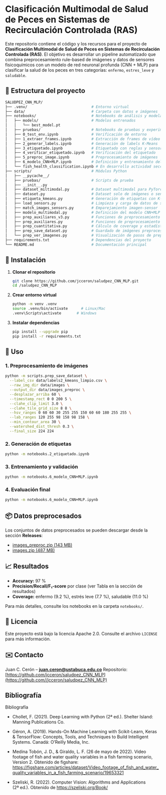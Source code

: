 # Clasificación Multimodal de Salud de Peces en Sistemas de Recirculación Controlada (RAS)

Este repositorio contiene el código y los recursos para el proyecto de **Clasificación Multimodal de Salud de Peces en Sistemas de Recirculación Controlada (RAS)**. El objetivo es desarrollar un pipeline automatizado que combina preprocesamiento rule-based de imágenes y datos de sensores fisicoquímicos con un modelo de red neuronal profunda (CNN + MLP) para clasificar la salud de los peces en tres categorías: `enfermo`, `estres_leve` y `saludable`.

## 📂 Estructura del proyecto

```bash
SALUDPEZ_CNN_MLP/
├── .venv/                             # Entorno virtual
├── data/                              # Carpeta con datos e imágenes
├── notebooks/                         # Notebooks de análisis y modelado
│   ├── models/                        # Modelos entrenados
│   │   └── best_model.pt
│   ├── pruebas/                       # Notebooks de pruebas y experimentos
│   ├── 0_test_env.ipynb               # Verificación de entorno
│   ├── 1_extraer_frames.ipynb         # Extracción de frames de vídeo
│   ├── 2_generar_labels.ipynb         # Generación de labels K-Means
│   ├── 3_etiquetado.ipynb             # Etiquetado con reglas y sensores
│   ├── 4_verificar_etiquetado.ipynb   # Verificación del etiquetado
│   ├── 5_preproc_image.ipynb          # Preprocesamiento de imágenes
│   ├── 6_modelo_CNN+MLP.ipynb         # Definición y entrenamiento del modelo
│   └── fish_health_classification.ipynb # En desarrollo actividad sección 4
├── scripts/                           # Módulos Python
│   ├── __pycache__/
│   ├── pruebas/                       # Scripts de prueba
│   ├── __init__.py
│   ├── dataset_miltimodal.py          # Dataset multimodal para PyTorch
│   ├── dataset.py                     # Dataset solo de imágenes o sensores
│   ├── etiqueta_kmeans.py             # Generación de etiquetas con K-Means
│   ├── load_sensors.py                # Limpieza y carga de datos de sensores
│   ├── match_images_sensors.py        # Emparejamiento imagen-sensor
│   ├── modelo_multimodal.py           # Definición del modelo CNN+MLP
│   ├── prep_auxiliares_v3.py          # Funciones de preprocesamiento v3
│   ├── prep_auxiliares.py             # Funciones de preprocesamiento v2
│   ├── prep_cuantitativa.py           # Cálculo de coverage y estadísticas
│   ├── prep_save_dataset.py           # Guardado de imágenes preprocesadas
│   └── prep_ver_imagenes.py           # Visualización de pasos de preprocesamiento
├── requirements.txt                   # Dependencias del proyecto
└── README.md                          # Documentación principal
 ```

## 🔧 Instalación

1. **Clonar el repositorio**

   ```bash
   git clone https://github.com/jcceron/saludpez_CNN_MLP.git
   cd /saludpez_CNN_MLP
   ```

2. **Crear entorno virtual**

   ```bash
   python -m venv .venv
   source .venv/bin/activate      # Linux/Mac
   .venv\Scripts\activate       # Windows
   ```

3. **Instalar dependencias**

   ```bash
   pip install --upgrade pip
   pip install -r requirements.txt
   ```

## 🚀 Uso

### 1. Preprocesamiento de imágenes

```bash
python -m scripts.prep_save_dataset \
  --label_csv data/labels2_kmeans_limpio.csv \
  --raw_img_dir data/images \
  --output_dir data/images_preproc \
  --desplazar_arriba 60 \
  --timestamp_rect 0 0 200 5 \
  --clahe_clip_limit 3.0 \
  --clahe_tile_grid_size 8 8 \
  --hsv_ranges 0 60 60 30 255 255 150 60 60 180 255 255 \
  --lab_ranges 120 255 98 158 98 158 \
  --min_contour_area 30 \
  --watershed_dist_thresh 0.3 \
  --final_size 224 224
```

### 2. Generación de etiquetas

```bash
python -m notebooks.2_etiquetado.ipynb
```

### 3. Entrenamiento y validación

```bash
python -m notebooks.6_modelo_CNN+MLP.ipynb
```

### 4. Evaluación final

```bash
python -m notebooks.6_modelo_CNN+MLP.ipynb
```

## 📦 Datos preprocesados

Los conjuntos de datos preprocesados se pueden descargar desde la sección **Releases**:

- [images_preproc.zip (143 MB)](https://github.com/jcceron/saludpez_CNN_MLP/releases/download/v1.0.0/images_preproc.zip)  
- [images.zip (487 MB)](https://github.com/jcceron/saludpez_CNN_MLP/releases/download/v1.0.0/images.zip)  


## 📈 Resultados

* **Accuracy:** 97 %
* **Precision/Recall/F₁-score** por clase (ver Tabla en la sección de resultados)
* **Coverage:** enfermo (9.2 %), estrés leve (7.7 %), saludable (11.0 %)

Para más detalles, consulte los notebooks en la carpeta `notebooks/`.

## 📜 Licencia

Este proyecto está bajo la licencia Apache 2.0. Consulte el archivo `LICENSE` para más información.

## ✉️ Contacto

Juan C. Cerón – **[juan.ceron@ustabuca.edu.co](mailto:juan.ceron@ustabuca.edu.co)**
Repositorio: [https://github.com/jcceron/saludpez_CNN_MLP](https://github.com//jcceron/saludpez_CNN_MLP)

## Bibliografía

Bibliografía

- Chollet, F. (2021). Deep Learning with Python (2ª ed.). Shelter Island: Manning Publications Co.

- Géron, A. (2019). Hands-On Machine Learning with Scikit-Learn, Keras & TensorFlow: Concepts, Tools, and Techniques to Build Intelligent Systems. Canadá: O’Reilly Media, Inc.

- Medina Tobón, J. D., & Giraldo, L. F. (26 de mayo de 2022). Video footage of fish and water quality variables in a fish farming scenario, Version 2. Obtenido de figshare: https://figshare.com/articles/dataset/Video_footage_of_fish_and_water_quality_variables_in_a_fish_farming_scenario/19653321

- Szeliski, R. (2022). Computer Vision: Algorithms and Applications (2ª ed.). Obtenido de https://szeliski.org/Book/